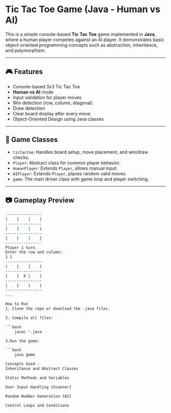 # Tic Tac Toe Game (Java - Human vs AI)

This is a simple console-based **Tic Tac Toe** game implemented in **Java**, where a human player competes against an AI player. It demonstrates basic object-oriented programming concepts such as abstraction, inheritance, and polymorphism.

---

## 🎮 Features

- Console-based 3x3 Tic Tac Toe
- **Human vs AI** mode
- Input validation for player moves
- Win detection (row, column, diagonal)
- Draw detection
- Clear board display after every move
- Object-Oriented Design using Java classes

---

## 🧩 Game Classes

- `tictactoe`: Handles board setup, move placement, and win/draw checks.
- `Player`: Abstract class for common player behavior.
- `HumanPlayer`: Extends `Player`, allows manual input.
- `AIPlayer`: Extends `Player`, places random valid moves.
- `game`: The main driver class with game loop and player switching.

---

## 📷 Gameplay Preview

```bash
----------------
|    |    |    |  
----------------
|    |    |    |  
----------------
|    |    |    |  
----------------
Player 1 turn.
Enter the row and column:
1 1
----------------
|    |    |    |  
----------------
|    |  X |    |  
----------------
|    |    |    |  
----------------
...

How to Run
1. Clone the repo or download the .java files.

2. Compile all files:

```bash
    javac *.java

3.Run the game:

```bash
    java game

Concepts Used :
Inheritance and Abstract Classes

Static Methods and Variables

User Input Handling (Scanner)

Random Number Generation (AI)

Control Loops and Conditions

